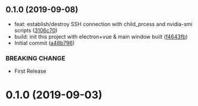 ## 0.1.0 (2019-09-08)

* feat: establish/destroy SSH connection with child_prcess and nvidia-smi scripts ([3106c70](https://github.com/lmy98129/nvidia-gpu-monitor/commit/3106c70))
* build: init this project with electron+vue & main window built ([f4643fb](https://github.com/lmy98129/nvidia-gpu-monitor/commit/f4643fb))
* Initial commit ([a48b796](https://github.com/lmy98129/nvidia-gpu-monitor/commit/a48b796))


### BREAKING CHANGE

* First Release


# 0.1.0 (2019-09-03)



